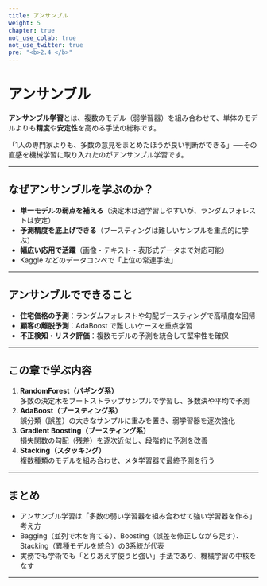 ```yaml
---
title: アンサンブル
weight: 5
chapter: true
not_use_colab: true
not_use_twitter: true
pre: "<b>2.4 </b>"
---
```


# アンサンブル

<div class="pagetop-box">
  <p><b>アンサンブル学習</b>とは、複数のモデル（弱学習器）を組み合わせて、単体のモデルよりも<b>精度</b>や<b>安定性</b>を高める手法の総称です。</p>
  <p>「1人の専門家よりも、多数の意見をまとめたほうが良い判断ができる」──その直感を機械学習に取り入れたのがアンサンブル学習です。</p>
</div>

---

## なぜアンサンブルを学ぶのか？

- **単一モデルの弱点を補える**（決定木は過学習しやすいが、ランダムフォレストは安定）  
- **予測精度を底上げできる**（ブースティングは難しいサンプルを重点的に学ぶ）  
- **幅広い応用で活躍**（画像・テキスト・表形式データまで対応可能）  
- Kaggle などのデータコンペで「上位の常連手法」  

---

## アンサンブルでできること

- **住宅価格の予測**：ランダムフォレストや勾配ブースティングで高精度な回帰  
- **顧客の離脱予測**：AdaBoost で難しいケースを重点学習  
- **不正検知・リスク評価**：複数モデルの予測を統合して堅牢性を確保  

---

## この章で学ぶ内容

1. **RandomForest（バギング系）**  
   多数の決定木をブートストラップサンプルで学習し、多数決や平均で予測  
2. **AdaBoost（ブースティング系）**  
   誤分類（誤差）の大きなサンプルに重みを置き、弱学習器を逐次強化  
3. **Gradient Boosting（ブースティング系）**  
   損失関数の勾配（残差）を逐次近似し、段階的に予測を改善  
4. **Stacking（スタッキング）**  
   複数種類のモデルを組み合わせ、メタ学習器で最終予測を行う  

---

## まとめ

- アンサンブル学習は「多数の弱い学習器を組み合わせて強い学習器を作る」考え方  
- Bagging（並列で木を育てる）、Boosting（誤差を修正しながら足す）、Stacking（異種モデルを統合）の3系統が代表  
- 実務でも学術でも「とりあえず使うと強い」手法であり、機械学習の中核をなす  

---
